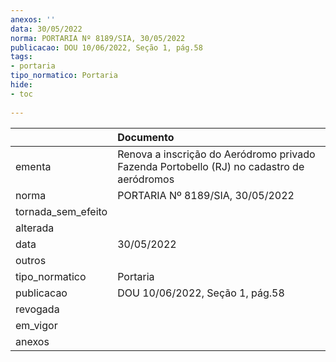 ```yaml
---
anexos: ''
data: 30/05/2022
norma: PORTARIA Nº 8189/SIA, 30/05/2022
publicacao: DOU 10/06/2022, Seção 1, pág.58
tags:
- portaria
tipo_normatico: Portaria
hide: 
- toc 
 
---
```


|                    | Documento                                                                                 |
|:-------------------|:------------------------------------------------------------------------------------------|
| ementa             | Renova a inscrição do Aeródromo privado Fazenda Portobello (RJ) no cadastro de aeródromos |
| norma              | PORTARIA Nº 8189/SIA, 30/05/2022                                                          |
| tornada_sem_efeito |                                                                                           |
| alterada           |                                                                                           |
| data               | 30/05/2022                                                                                |
| outros             |                                                                                           |
| tipo_normatico     | Portaria                                                                                  |
| publicacao         | DOU 10/06/2022, Seção 1, pág.58                                                           |
| revogada           |                                                                                           |
| em_vigor           |                                                                                           |
| anexos             |                                                                                           |